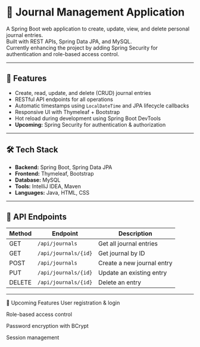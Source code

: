 # 📝 Journal Management Application

A Spring Boot web application to create, update, view, and delete personal journal entries.  
Built with REST APIs, Spring Data JPA, and MySQL.  
Currently enhancing the project by adding Spring Security for authentication and role-based access control.

---

## 🚀 Features
- Create, read, update, and delete (CRUD) journal entries
- RESTful API endpoints for all operations
- Automatic timestamps using `LocalDateTime` and JPA lifecycle callbacks
- Responsive UI with Thymeleaf + Bootstrap
- Hot reload during development using Spring Boot DevTools
- **Upcoming:** Spring Security for authentication & authorization

---

## 🛠 Tech Stack
- **Backend:** Spring Boot, Spring Data JPA
- **Frontend:** Thymeleaf, Bootstrap
- **Database:** MySQL
- **Tools:** IntelliJ IDEA, Maven
- **Languages:** Java, HTML, CSS

---

## 📡 API Endpoints
| Method | Endpoint           | Description               |
|--------|--------------------|---------------------------|
| GET    | `/api/journals`    | Get all journal entries    |
| GET    | `/api/journals/{id}` | Get journal by ID         |
| POST   | `/api/journals`    | Create a new journal entry |
| PUT    | `/api/journals/{id}` | Update an existing entry  |
| DELETE | `/api/journals/{id}` | Delete an entry           |

---

🔐 Upcoming Features
User registration & login

Role-based access control

Password encryption with BCrypt

Session management
